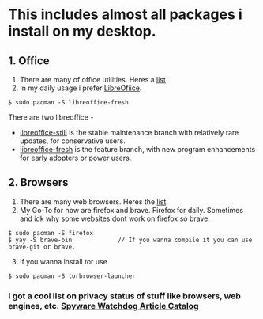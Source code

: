 # This includes almost all packages i install on my desktop.

## 1. Office 
1. There are many of office utilities. Heres a [list](https://wiki.archlinux.org/title/Category:Office)
2. In my daily usage i prefer [LibreOfiice](https://wiki.archlinux.org/title/LibreOffice).
~~~
$ sudo pacman -S libreoffice-fresh
~~~
There are two libreoffice -
  * [libreoffice-still](https://archlinux.org/packages/?name=libreoffice-still) is the stable maintenance branch with relatively rare updates, for conservative users.
  * [libreoffice-fresh](https://archlinux.org/packages/?name=libreoffice-fresh) is the feature branch, with new program enhancements for early adopters or power users.

## 2. Browsers
1. There are many web browsers. Heres the [list](https://wiki.archlinux.org/title/List_of_applications/Internet#Web_browsers).
2. My Go-To for now are firefox and brave. Firefox for daily. Sometimes and idk why some websites dont work on firefox so brave.
~~~
$ sudo pacman -S firefox
$ yay -S brave-bin             // If you wanna compile it you can use brave-git or brave.
~~~
3. if you wanna install tor use
```
$ sudo pacman -S torbrowser-launcher
```
### I got a cool list on privacy status of stuff like browsers, web engines, etc. [Spyware Watchdog Article Catalog](https://xgqt.gitlab.io/spywarewatchdog/articles/index.html)
